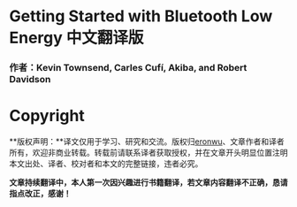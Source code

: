 # Getting Started with Bluetooth Low Energy 中文翻译版

### 作者：Kevin Townsend, Carles Cufí, Akiba, and Robert Davidson
# Copyright

**版权声明：**译文仅用于学习、研究和交流。版权归[eronwu](https://github.com/Eronwu)、文章作者和译者所有，欢迎非商业转载。转载前请联系译者获取授权，并在文章开头明显位置注明本文出处、译者、校对者和本文的完整链接，违者必究。



**文章持续翻译中，本人第一次因兴趣进行书籍翻译，若文章内容翻译不正确，恳请指点改正，感谢！**